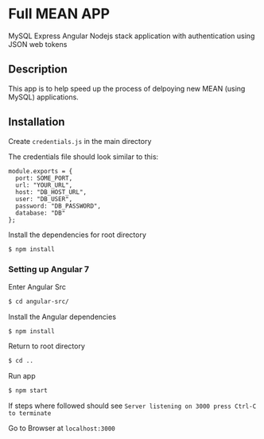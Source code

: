 # Full MEAN APP

MySQL Express Angular Nodejs stack application with authentication using JSON web tokens

## Description 
This app is to help speed up the process of delpoying new MEAN (using MySQL) applications.


## Installation

Create `credentials.js` in the main directory

The credentials file should look similar to this:

```
module.exports = {
  port: SOME_PORT,
  url: "YOUR_URL",
  host: "DB_HOST_URL",
  user: "DB_USER",
  password: "DB_PASSWORD",
  database: "DB"
};
```

Install the dependencies for root directory

```sh
$ npm install
```

### Setting up Angular 7

Enter Angular Src
```sh
$ cd angular-src/
```

Install the Angular dependencies

```sh
$ npm install
```
Return to root directory

```sh
$ cd ..
```

Run app

```sh
$ npm start
```

If steps where followed should see `Server listening on 3000 press Ctrl-C to terminate`


Go to Browser at `localhost:3000`
